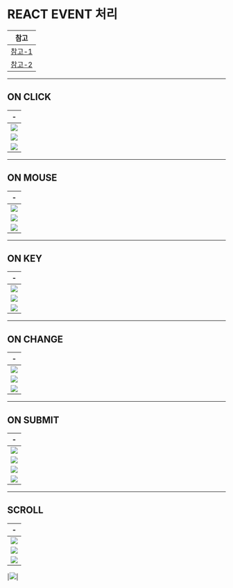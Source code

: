 # REACT EVENT 처리

|참고|
|-|
|[참고-1](https://ko.legacy.reactjs.org/docs/handling-events.html)|
|[참고-2](https://velog.io/@yoonvelog/React-%EC%9D%B4%EB%B2%A4%ED%8A%B8-%EC%B2%98%EB%A6%AC)|

---
ON CLICK
---
|-|
|-|
|<img src="./IMG/1.png" />|
|<img src="./IMG/2.png" />|
|<img src="./IMG/3.png" />|



---
ON MOUSE
---
|-|
|-|
|<img src="./IMG/4.png" />|
|<img src="./IMG/5.png" />|
|<img src="./IMG/6.png" />|

---
ON KEY
---
|-|
|-|
|<img src="./IMG/7.png" />|
|<img src="./IMG/8.png" />|
|<img src="./IMG/9.png" />|


---
ON CHANGE
---
|-|
|-|
|<img src="./IMG/10.png" />|
|<img src="./IMG/11.png" />|
|<img src="./IMG/12.png" />|

---
ON SUBMIT
---
|-|
|-|
|<img src="./IMG/13.png" />|
|<img src="./IMG/14.png" />|
|<img src="./IMG/15.png" />|
|<img src="./IMG/16.png" />|

---
SCROLL
---
|-|
|-|
|<img src="./IMG/17.png" />|
|<img src="./IMG/18.png" />|
|<img src="./IMG/19.png" />|



|<img src="./IMG/7.png" />|
